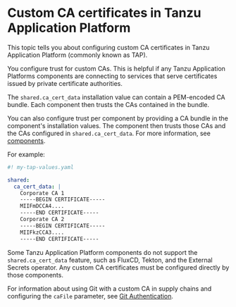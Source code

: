 # Custom CA certificates in Tanzu Application Platform

This topic tells you about configuring custom CA certificates in Tanzu Application Platform
(commonly known as TAP).

You configure trust for custom CAs. This is helpful if any Tanzu Application Platforms components
are connecting to services that serve certificates issued by private certificate authorities.

The `shared.ca_cert_data` installation value can contain a PEM-encoded CA bundle. Each component
then trusts the CAs contained in the bundle.

You can also configure trust per component by providing a CA bundle in the component's installation
values. The component then trusts those CAs and the CAs configured in `shared.ca_cert_data`.
For more information, see [components](../../components.hbs.md).

For example:

```yaml
#! my-tap-values.yaml

shared:
  ca_cert_data: |
    Corporate CA 1
    -----BEGIN CERTIFICATE-----
    MIIFmDCCA4....
    -----END CERTIFICATE-----
    Corporate CA 2
    -----BEGIN CERTIFICATE-----
    MIIFkzCCA3....
    -----END CERTIFICATE-----

```

Some Tanzu Application Platform components do not support the `shared.ca_cert_data` feature, such as
FluxCD, Tekton, and the External Secrets operator.
Any custom CA certificates must be configured directly by those components.

For information about using Git with a custom CA in supply chains and configuring the `caFile`
parameter, see [Git Authentication](../../scc/git-auth.hbs.md#https-with-custom-ca-certificate).
